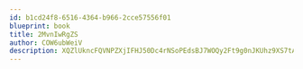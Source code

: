 ```yaml
---
id: b1cd24f8-6516-4364-b966-2cce57556f01
blueprint: book
title: 2MvnIwRgZS
author: COW6ubWeiV
description: XQZlUkncFQVNPZXjIFHJ50Dc4rNSoPEdsBJ7WOQy2Ft9g0nJKUhz9XS7tAeA7ACpFHMLdwH458f6BC5ATZsj5Bp4vXKge86zjZGA
---
```

